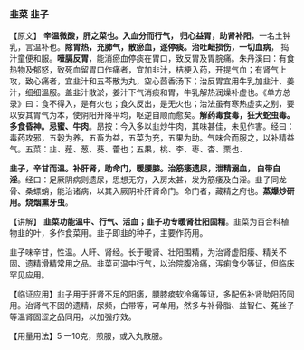 ### 韭菜  韭子

【原文】   **辛温微酸，肝之菜也。入血分而行气， 归心益胃，助肾补阳**，一名土钟乳，言温补也。**除胃热，充肺气，散瘀血，逐停痰。治吐衄损伤，一切血病**， 捣汁童便和服。**噎膈反胃**，能消瘀血停痰在胃口，致反胃及胃脘痛。朱丹溪曰：有食热物及郁怒，致死血留胃口作痛者，宜加韭汁，桔梗入药，开提气血；有肾气上攻，致心痛者，宜韭汁和五芩散为丸，空心茴香汤下；治反胃宜用牛乳加韭汁、姜汁，细细溫服。盖韭汁散淤，姜汁下气消痰和胃，牛乳解热润燥补虚也。《单方总录》曰：食不得入，是有火也；食久反出，是无火也；治法虽有寒热虚实之别，要以安其胃气为本，使阴阳升降平均，呕逆自顺而愈矣。**解药毒食毒，狂犬蛇虫毒。多食昏神。忌蜜、牛肉**。昂按：今入多以韭炒牛肉，其味甚佳，未见作害。经曰：毒药攻邪，五榖为养，五畜为益，五菜为充，五果为助。气味合而服之，以补精益气。五菜：韭、薤、葱、葵、藿也；五果，桃、李、枣、杏、栗也．

 **韭子，辛甘而温。补肝肾，助命门，暖腰膝。治筋痿遗尿，泄精溺血， 白带白淫**。经曰：足厥阴病则遗尿，思想无穷，入房太甚，发为筋痿及白淫。韭子同龙骨、桑螵蛸，能治诸病，以其入厥阴补肝肾命门。命门者，藏精之府也。**蒸爆炒研用。烧烟熏牙虫**。

【讲解】 **韭菜功能温中、行气、活血；韭子功专暖肾壮阳固精**。韭菜为百合科植物韭的叶，多作食菜用。韭子即韭的种子，主要作药用。

韭子味辛甘，性温。人旰、肾经。长于暧肾、壮阳围精，为治肾虚阳痿、精关不固、遗精滑精常用之品。韭菜可温中行气，以治院腹冷痛，泻痢食少等证，但临床罕见应用。

【临证应用】韭子用于肝肾不足的阳痿，腰膝痠软冷痛等证，多配伍补肾助阳药同用。治肾气不固的遗精，尿频，白带等，可单用，然多与补骨脂、益智仁、菟丝子等温肾固涩之品同用，以加强疗效。

【用量用法】5 一10克，煎服，或入丸散服。
